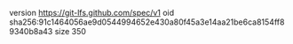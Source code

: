 version https://git-lfs.github.com/spec/v1
oid sha256:91c1464056ae9d0544994652e430a80f45a3e14aa21be6ca8154ff89340b8a43
size 350
